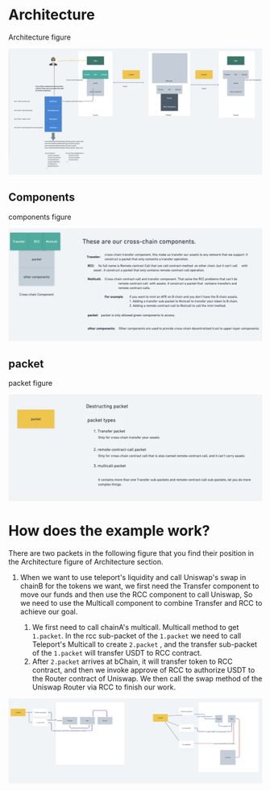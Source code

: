 #  Architecture

Architecture figure

![Architecture](./imgs/Architecture.png)

## Components

components figure

![components](./imgs/components.png)

## packet

packet figure

![](./imgs/packet.png)

# How does the example work?

There are two packets in the following figure that you find their position in the Architecture figure of Architecture section.

1. When we want to use teleport's liquidity and call Uniswap's swap in chainB for the tokens we want, we first need the Transfer component to move our funds and then use the RCC component to call Uniswap, So we need to use the Multicall component to combine Transfer and RCC to achieve our goal.

   1. We first need to call chainA's multicall. Multicall method to get `1.packet`. In the rcc sub-packet of the `1.packet` we need to call Teleport's Multicall to create `2.packet` , and the transfer sub-packet of the `1.packet` will transfer USDT to RCC contract. 
   2. After `2.packet` arrives at bChain, it will transfer token to RCC contract, and then we invoke approve of RCC to authorize USDT to the Router contract of Uniswap. We then call the swap method of the Uniswap Router via RCC to finish our work.

![](./imgs/swap-packet-work-flow.png)

